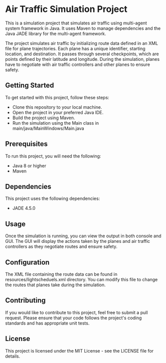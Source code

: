 
# Air Traffic Simulation Project
This is a simulation project that simulates air traffic using multi-agent system framework in Java. It uses Maven to manage dependencies and the Java JADE library for the multi-agent framework.

The project simulates air traffic by initializing route data defined in an XML file for plane trajectories. Each plane has a unique identifier, starting location, and destination. It passes through several checkpoints, which are points defined by their latitude and longitude. During the simulation, planes have to negotiate with air traffic controllers and other planes to ensure safety.

## Getting Started
To get started with this project, follow these steps:

- Clone this repository to your local machine.
- Open the project in your preferred Java IDE.
- Build the project using Maven.
- Run the simulation using the Main class in main/java/MainWindows/Main.java 
## Prerequisites
To run this project, you will need the following:

- Java 8 or higher
- Maven
## Dependencies
This project uses the following dependencies:

- JADE 4.5.0
## Usage
Once the simulation is running, you can view the output in both console and GUI. The GUI will display the actions taken by the planes and air traffic controllers as they negotiate routes and ensure safety.

## Configuration
The XML file containing the route data can be found in resources/lightscheduels.xml directory. You can modify this file to change the routes that planes take during the simulation.

## Contributing
If you would like to contribute to this project, feel free to submit a pull request. Please ensure that your code follows the project's coding standards and has appropriate unit tests.

## License
This project is licensed under the MIT License - see the LICENSE file for details.
